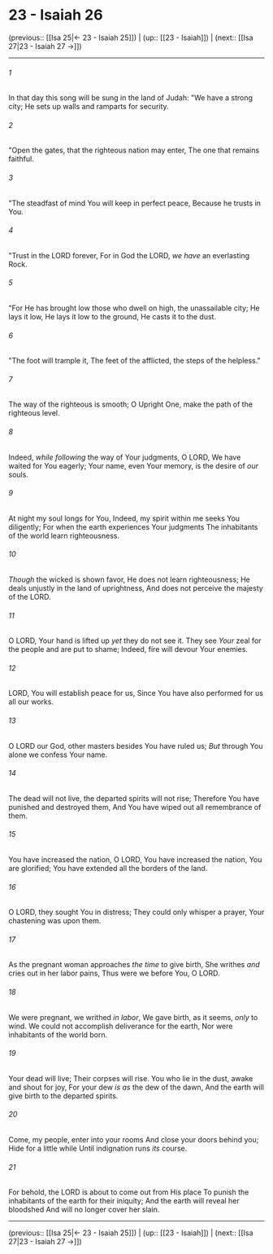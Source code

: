 # 23 - Isaiah 26

(previous:: [[Isa 25|← 23 - Isaiah 25]]) | (up:: [[23 - Isaiah]]) | (next:: [[Isa 27|23 - Isaiah 27 →]])

***


###### 1 
In that day this song will be sung in the land of Judah: "We have a strong city; He sets up walls and ramparts for security. 

###### 2 
"Open the gates, that the righteous nation may enter, The one that remains faithful. 

###### 3 
"The steadfast of mind You will keep in perfect peace, Because he trusts in You. 

###### 4 
"Trust in the LORD forever, For in God the LORD, _we have_ an everlasting Rock. 

###### 5 
"For He has brought low those who dwell on high, the unassailable city; He lays it low, He lays it low to the ground, He casts it to the dust. 

###### 6 
"The foot will trample it, The feet of the afflicted, the steps of the helpless." 

###### 7 
The way of the righteous is smooth; O Upright One, make the path of the righteous level. 

###### 8 
Indeed, _while following_ the way of Your judgments, O LORD, We have waited for You eagerly; Your name, even Your memory, is the desire of _our_ souls. 

###### 9 
At night my soul longs for You, Indeed, my spirit within me seeks You diligently; For when the earth experiences Your judgments The inhabitants of the world learn righteousness. 

###### 10 
_Though_ the wicked is shown favor, He does not learn righteousness; He deals unjustly in the land of uprightness, And does not perceive the majesty of the LORD. 

###### 11 
O LORD, Your hand is lifted up _yet_ they do not see it. They see _Your_ zeal for the people and are put to shame; Indeed, fire will devour Your enemies. 

###### 12 
LORD, You will establish peace for us, Since You have also performed for us all our works. 

###### 13 
O LORD our God, other masters besides You have ruled us; _But_ through You alone we confess Your name. 

###### 14 
The dead will not live, the departed spirits will not rise; Therefore You have punished and destroyed them, And You have wiped out all remembrance of them. 

###### 15 
You have increased the nation, O LORD, You have increased the nation, You are glorified; You have extended all the borders of the land. 

###### 16 
O LORD, they sought You in distress; They could only whisper a prayer, Your chastening was upon them. 

###### 17 
As the pregnant woman approaches _the time_ to give birth, She writhes _and_ cries out in her labor pains, Thus were we before You, O LORD. 

###### 18 
We were pregnant, we writhed _in labor_, We gave birth, as it seems, _only_ to wind. We could not accomplish deliverance for the earth, Nor were inhabitants of the world born. 

###### 19 
Your dead will live; Their corpses will rise. You who lie in the dust, awake and shout for joy, For your dew _is as_ the dew of the dawn, And the earth will give birth to the departed spirits. 

###### 20 
Come, my people, enter into your rooms And close your doors behind you; Hide for a little while Until indignation runs _its_ course. 

###### 21 
For behold, the LORD is about to come out from His place To punish the inhabitants of the earth for their iniquity; And the earth will reveal her bloodshed And will no longer cover her slain.

***

(previous:: [[Isa 25|← 23 - Isaiah 25]]) | (up:: [[23 - Isaiah]]) | (next:: [[Isa 27|23 - Isaiah 27 →]])

